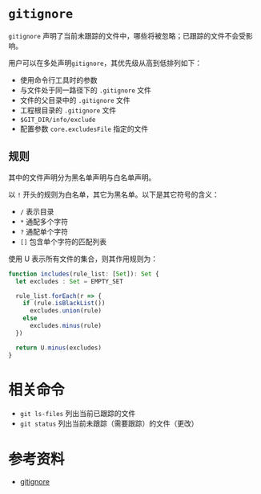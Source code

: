 # `gitignore`

`gitignore` 声明了当前未跟踪的文件中，哪些将被忽略；已跟踪的文件不会受影响。

用户可以在多处声明`gitignore`，其优先级从高到低排列如下：

  - 使用命令行工具时的参数
  - 与文件处于同一路径下的 `.gitignore` 文件
  - 文件的父目录中的 `.gitignore` 文件
  - 工程根目录的 `.gitignore` 文件
  - `$GIT_DIR/info/exclude`
  - 配置参数 `core.excludesFile` 指定的文件

## 规则

其中的文件声明分为黑名单声明与白名单声明。

以 `!` 开头的规则为白名单，其它为黑名单。以下是其它符号的含义：
  - `/` 表示目录
  - `*` 通配多个字符
  - `?` 通配单个字符
  - `[]` 包含单个字符的匹配列表

使用 U 表示所有文件的集合，则其作用规则为：

```typescript
function includes(rule_list: [Set]): Set {
  let excludes : Set = EMPTY_SET

  rule_list.forEach(r => {
    if (rule.isBlackList())
      excludes.union(rule)
    else
      excludes.minus(rule)
  })

  return U.minus(excludes)
}
```

# 相关命令

  - `git ls-files` 列出当前已跟踪的文件
  - `git status` 列出当前未跟踪（需要跟踪）的文件（更改）

# 参考资料

  - [gitignore](https://git-scm.com/docs/gitignore)
